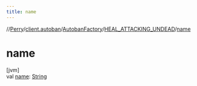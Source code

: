 ```yaml
---
title: name
---
```

//[Perry](../../../../index.html)/[client.autoban](../../index.html)/[AutobanFactory](../index.html)/[HEAL_ATTACKING_UNDEAD](index.html)/[name](name.html)



# name



[jvm]\
val [name](name.html): [String](https://kotlinlang.org/api/latest/jvm/stdlib/kotlin/-string/index.html)




